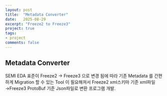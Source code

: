 ```yaml
---
layout: post
title:  "Metadata Converter"
date:   2025-08-29
excerpt: "Freeze2 to Freeze3"
project: true
tags:
- project
comments: false
---
```


## Metadata Converter
SEMI EDA 표준이 Freeze2 -> Freeze3 으로 변경 됨에 따라 기존 Metadata 를 간편하게 Migration 할 수 있는 Tool 이 필요해져서
Freeze2 xml스키마 기준 xml파일 →Freeze3 ProtoBuf 기준 Json파일로 변환 프로그램 개발.